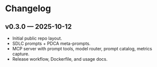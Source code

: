 # Changelog

## v0.3.0 — 2025-10-12
- Initial public repo layout.
- SDLC prompts + PDCA meta-prompts.
- MCP server with prompt tools, model router, prompt catalog, metrics capture.
- Release workflow, Dockerfile, and usage docs.
